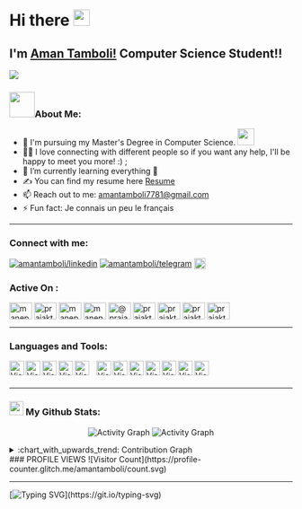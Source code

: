 # Hi there <img src="https://github.com/TheDudeThatCode/TheDudeThatCode/blob/master/Assets/Hi.gif" width="29px">

## I'm [Aman Tamboli!](https://github.com/amantamboli)  Computer Science Student!!

![](https://camo.githubusercontent.com/992babdffd8c74a1502de375fbdf7e4d54773242/68747470733a2f2f6d656469612e67697068792e636f6d2f6d656469612f53576f536b4e36447854737a71494b4571762f67697068792e676966)

### <img src="https://github.com/TheDudeThatCode/TheDudeThatCode/blob/master/Assets/Developer.gif" width="45px">About Me:
- 🏦 I'm pursuing my Master's Degree in Computer Science.
      <img src="https://media.giphy.com/media/WUlplcMpOCEmTGBtBW/giphy.gif" width="30">
- 🔭💬 I love connecting with different people so if you want any help, I'll be happy to meet you more! :) ;
- 🌱 I’m currently learning everything 🤣
- ✍ You can find my resume here [Resume]
- 📫 Reach out to me: amantamboli7781@gmail.com
- ⚡ Fun fact: Je connais un peu le français


---

### Connect with me:
<p align="left">
<a href="https://www.linkedin.com/in/amantamboli/" target="_blank"><img align="center" src="https://img.shields.io/badge/-LinkedIn-0A66C2?logo=LinkedIn&style=flat" alt="amantamboli/linkedin" /></a>  
<a href="https://t.me/tamboliaman" target="_blank"><img align="center" src="https://img.shields.io/badge/-Telegram-26A5E4?logo=Telegram&style=flat" alt="amantamboli/telegram"  /></a>  
<a href="mailto: amantamboli7781@gmail.com" target="_blank"><img align="center" src="https://img.shields.io/badge/-amanullatamboli7781@gmail.com-EA4335?logo=Gmail&style=flat&logoColor=white" alt="amantamboli/gmail" height="20px" /></a>  

</p>
<h3 align="left">Active On :</h3>  
<p align="left">  
<a href="https://codepen.io/maneprajakta" target="blank"><img align="center" src="https://cdn.jsdelivr.net/npm/simple-icons@3.0.1/icons/codepen.svg" alt="maneprajakta" height="30" width="40" /></a>  
<a href="https://twitter.com/prajakta_mane_" target="blank"><img align="center" src="https://cdn.jsdelivr.net/npm/simple-icons@3.0.1/icons/twitter.svg" alt="prajakta_mane_" height="30" width="40" /></a>  
<a href="https://linkedin.com/in/maneprajakta" target="blank"><img align="center" src="https://cdn.jsdelivr.net/npm/simple-icons@3.0.1/icons/linkedin.svg" alt="maneprajakta" height="30" width="40" /></a>  
<a href="https://kaggle.com/maneprajakta" target="blank"><img align="center" src="https://cdn.jsdelivr.net/npm/simple-icons@3.0.1/icons/kaggle.svg" alt="maneprajakta" height="30" width="40" /></a>  
<a href="https://medium.com/@prajakta916mane1" target="blank"><img align="center" src="https://cdn.jsdelivr.net/npm/simple-icons@3.0.1/icons/medium.svg" alt="@prajakta916mane1" height="30" width="40" /></a>  
<a href="https://www.codechef.com/users/prajaktamane" target="blank"><img align="center" src="https://cdn.jsdelivr.net/npm/simple-icons@3.1.0/icons/codechef.svg" alt="prajaktamane" height="30" width="40" /></a>  
<a href="https://www.hackerrank.com/prajakta916mane1" target="blank"><img align="center" src="https://cdn.jsdelivr.net/npm/simple-icons@3.0.1/icons/hackerrank.svg" alt="prajakta916mane1" height="30" width="40" /></a>  
<a href="https://www.leetcode.com/prajakta916mane1" target="blank"><img align="center" src="https://cdn.jsdelivr.net/npm/simple-icons@3.0.1/icons/leetcode.svg" alt="prajakta916mane1" height="30" width="40" /></a>  
<a href="https://auth.geeksforgeeks.org/user/prajakta_mane/profile" target="blank"><img align="center" src="https://cdn.jsdelivr.net/npm/simple-icons@3.0.1/icons/geeksforgeeks.svg" alt="prajakta_mane/profile" height="30" width="40" /></a>  
</p>  

---
### Languages and Tools:
<img align="left" alt="Visual Studio Code" width="26px" src="https://img.icons8.com/color/48/000000/c-plus-plus-logo.png"/>
<img align="left" alt="Visual Studio Code" width="26px" src="https://img.icons8.com/color/48/000000/javascript.png"/>
<img align="left" alt="Visual Studio Code" width="26px" src="https://img.icons8.com/color/48/000000/python.png"/>
<img align="left" alt="Visual Studio Code" width="26px" src="https://img.icons8.com/color/48/000000/django.png"/>
<img align="left" alt="Visual Studio Code" width="26px" src="https://cdn.jsdelivr.net/gh/devicons/devicon/icons/vscode/vscode-original.svg" style="padding-right:10px;" />
<img align="left" alt="Visual Studio Code" width="26px" src="https://img.icons8.com/color/48/000000/html-5.png"/>
<img align="left" alt="Visual Studio Code" width="26px" src="https://img.icons8.com/color/48/000000/css3.png"/>

<img align="left" alt="Visual Studio Code" width="26px" src="https://img.icons8.com/color/48/000000/github.png"/>
<img align="left" alt="Visual Studio Code" width="26px" src="https://img.icons8.com/color/48/000000/git.png"/>

<img align="left" alt="Visual Studio Code" width="26px" src="https://img.icons8.com/color/48/000000/mysql.png"/>
<img align="left" alt="Visual Studio Code" width="26px" src="https://img.icons8.com/color/48/000000/postgresql.png"/>

<img align="left" alt="Visual Studio Code" width="26px" src="https://img.icons8.com/color/48/000000/java.png"/>



<br />
<br />

---



### <img src='https://media1.giphy.com/media/du3J3cXyzhj75IOgvA/giphy.gif?cid=ecf05e47x2g034i9pzwtzzsd3xgg2w9nr94t4tflbbgo3008&rid=giphy.gif' width='25px'> My Github Stats:

<p align="center">
<img align="center" alt="Activity Graph" src="https://github-readme-stats.vercel.app/api?username=amantamboli&show_icons=true&title_color=ffc857&icon_color=8ac926&text_color=daf7dc&bg_color=151515&hide=issues&count_private=true&include_all_commits=true" />


<img align="center" alt="Activity Graph" src="https://github-readme-streak-stats.herokuapp.com/?user=amantamboli&theme=dark" />
</p>
<details>
   <summary>:chart_with_upwards_trend: Contribution Graph </summary>
   <br/>
   <a><img alt="Activity Graph" src="https://activity-graph.herokuapp.com/graph?username=amantamboli&bg_color=1F222E&color=F8D866&line=F85D7F&point=FFFFFF&hide_border=true" /></a>
</details>
### PROFILE VIEWS 
 ![Visitor Count](https://profile-counter.glitch.me/amantamboli/count.svg)

---
[![Typing SVG](https://readme-typing-svg.herokuapp.com?font=Ubuntu&color=%230EAA20&vCenter=true&lines=Thanks+for+visiting!+You're+welcome!)](https://git.io/typing-svg)

[website]: https://codeSTACKr.com
[course]: http://vsCodeHero.com
[twitter]: https://twitter.com/codeSTACKr
[youtube]: https://youtube.com/codeSTACKr
[instagram]: https://instagram.com/codeSTACKr
[linkedin]: https://linkedin.com/in/codeSTACKr
[webdevplaylist]: https://www.youtube.com/playlist?list=PLkwxH9e_vrAJ0WbEsFA9W3I1W-g_BTsbt
[jsplaylist]: https://www.youtube.com/playlist?list=PLkwxH9e_vrALRJKu7wfXby3MKeflhTu6B
[cssplaylist]: https://www.youtube.com/playlist?list=PLkwxH9e_vrALSdvZuEh6gqQdmDoDIoqz4
[reactplaylist]: https://www.youtube.com/playlist?list=PLkwxH9e_vrAK4TdffpxKY3QGyHCpxFcQ0
[Resume]: https://drive.google.com/file/d/1IrSr3yR7FD0TTBlr8Z2kj4swchsdZe74/view?usp=sharing
